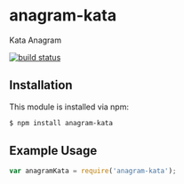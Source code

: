 # anagram-kata

Kata Anagram

[![build status](https://secure.travis-ci.org/leachiM2k/anagram-kata.png)](http://travis-ci.org/leachiM2k/anagram-kata)

## Installation

This module is installed via npm:

``` bash
$ npm install anagram-kata
```

## Example Usage

``` js
var anagramKata = require('anagram-kata');
```
